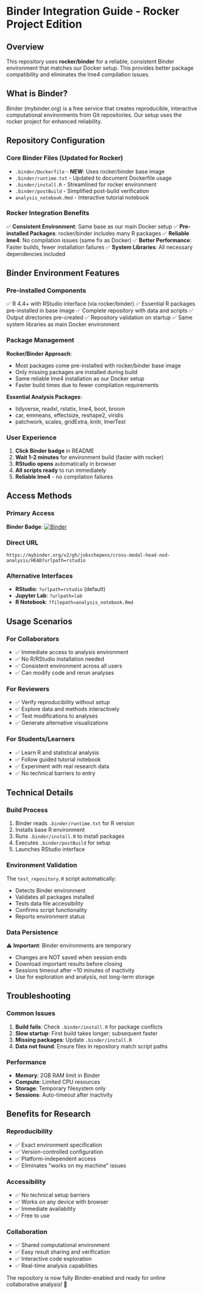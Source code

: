 # Binder Integration Guide - Rocker Project Edition

## Overview
This repository uses **rocker/binder** for a reliable, consistent Binder environment that matches our Docker setup. This provides better package compatibility and eliminates the lme4 compilation issues.

## What is Binder?
Binder (mybinder.org) is a free service that creates reproducible, interactive computational environments from Git repositories. Our setup uses the rocker project for enhanced reliability.

## Repository Configuration

### Core Binder Files (Updated for Rocker)
- `.binder/Dockerfile` - **NEW**: Uses rocker/binder base image
- `.binder/runtime.txt` - Updated to document Dockerfile usage
- `.binder/install.R` - Streamlined for rocker environment
- `.binder/postBuild` - Simplified post-build verification
- `analysis_notebook.Rmd` - Interactive tutorial notebook

### Rocker Integration Benefits
✅ **Consistent Environment**: Same base as our main Docker setup
✅ **Pre-installed Packages**: rocker/binder includes many R packages
✅ **Reliable lme4**: No compilation issues (same fix as Docker)
✅ **Better Performance**: Faster builds, fewer installation failures
✅ **System Libraries**: All necessary dependencies included

## Binder Environment Features

### Pre-installed Components
✅ R 4.4+ with RStudio interface (via rocker/binder)
✅ Essential R packages pre-installed in base image
✅ Complete repository with data and scripts
✅ Output directories pre-created
✅ Repository validation on startup
✅ Same system libraries as main Docker environment

### Package Management
**Rocker/Binder Approach**: 
- Most packages come pre-installed with rocker/binder base image
- Only missing packages are installed during build
- Same reliable lme4 installation as our Docker setup
- Faster build times due to fewer compilation requirements

**Essential Analysis Packages**:
- tidyverse, readxl, rstatix, lme4, boot, broom
- car, emmeans, effectsize, reshape2, viridis
- patchwork, scales, gridExtra, knitr, lmerTest

### User Experience
1. **Click Binder badge** in README
2. **Wait 1-2 minutes** for environment build (faster with rocker)
3. **RStudio opens** automatically in browser
4. **All scripts ready** to run immediately
5. **Reliable lme4** - no compilation failures

## Access Methods

### Primary Access
**Binder Badge**: [![Binder](https://mybinder.org/badge_logo.svg)](https://mybinder.org/v2/gh/jobschepens/cross-modal-head-nod-analysis/HEAD?urlpath=rstudio)

### Direct URL
```
https://mybinder.org/v2/gh/jobschepens/cross-modal-head-nod-analysis/HEAD?urlpath=rstudio
```

### Alternative Interfaces
- **RStudio**: `?urlpath=rstudio` (default)
- **Jupyter Lab**: `?urlpath=lab`
- **R Notebook**: `?filepath=analysis_notebook.Rmd`

## Usage Scenarios

### For Collaborators
- ✅ Immediate access to analysis environment
- ✅ No R/RStudio installation needed
- ✅ Consistent environment across all users
- ✅ Can modify code and rerun analyses

### For Reviewers
- ✅ Verify reproducibility without setup
- ✅ Explore data and methods interactively
- ✅ Test modifications to analyses
- ✅ Generate alternative visualizations

### For Students/Learners
- ✅ Learn R and statistical analysis
- ✅ Follow guided tutorial notebook
- ✅ Experiment with real research data
- ✅ No technical barriers to entry

## Technical Details

### Build Process
1. Binder reads `.binder/runtime.txt` for R version
2. Installs base R environment
3. Runs `.binder/install.R` to install packages
4. Executes `.binder/postBuild` for setup
5. Launches RStudio interface

### Environment Validation
The `test_repository.R` script automatically:
- Detects Binder environment
- Validates all packages installed
- Tests data file accessibility
- Confirms script functionality
- Reports environment status

### Data Persistence
⚠️ **Important**: Binder environments are temporary
- Changes are NOT saved when session ends
- Download important results before closing
- Sessions timeout after ~10 minutes of inactivity
- Use for exploration and analysis, not long-term storage

## Troubleshooting

### Common Issues
1. **Build fails**: Check `.binder/install.R` for package conflicts
2. **Slow startup**: First build takes longer; subsequent faster
3. **Missing packages**: Update `.binder/install.R`
4. **Data not found**: Ensure files in repository match script paths

### Performance
- **Memory**: 2GB RAM limit in Binder
- **Compute**: Limited CPU resources
- **Storage**: Temporary filesystem only
- **Sessions**: Auto-timeout after inactivity

## Benefits for Research

### Reproducibility
- ✅ Exact environment specification
- ✅ Version-controlled configuration
- ✅ Platform-independent access
- ✅ Eliminates "works on my machine" issues

### Accessibility
- ✅ No technical setup barriers
- ✅ Works on any device with browser
- ✅ Immediate availability
- ✅ Free to use

### Collaboration
- ✅ Shared computational environment
- ✅ Easy result sharing and verification
- ✅ Interactive code exploration
- ✅ Real-time analysis capabilities

The repository is now fully Binder-enabled and ready for online collaborative analysis! 🚀
